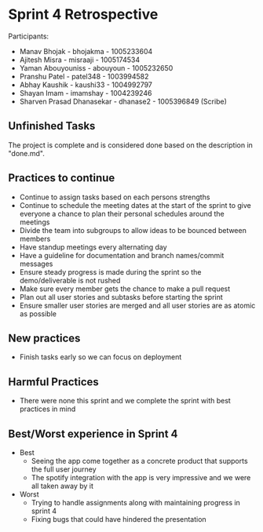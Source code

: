 # Sprint 4 Retrospective

Participants:

- Manav Bhojak - bhojakma - 1005233604
- Ajitesh Misra - misraaji - 1005174534
- Yaman Abouyouniss - abouyoun - 1005232650
- Pranshu Patel - patel348 - 1003994582
- Abhay Kaushik - kaushi33 - 1004992797
- Shayan Imam - imamshay - 1004239246
- Sharven Prasad Dhanasekar - dhanase2 - 1005396849 (Scribe)

## Unfinished Tasks

The project is complete and is considered done based on the description in "done.md".

## Practices to continue

- Continue to assign tasks based on each persons strengths
- Continue to schedule the meeting dates at the start of the sprint to give everyone a chance to plan their personal schedules around the meetings
- Divide the team into subgroups to allow ideas to be bounced between members
- Have standup meetings every alternating day
- Have a guideline for documentation and branch names/commit messages
- Ensure steady progress is made during the sprint so the demo/deliverable is not rushed
- Make sure every member gets the chance to make a pull request
- Plan out all user stories and subtasks before starting the sprint
- Ensure smaller user stories are merged and all user stories are as atomic as possible

## New practices

- Finish tasks early so we can focus on deployment

## Harmful Practices

- There were none this sprint and we complete the sprint with best practices in mind

## Best/Worst experience in Sprint 4

- Best
	- Seeing the app come together as a concrete product that supports the full user journey
	- The spotify integration with the app is very impressive and we were all taken away by it
- Worst
	- Trying to handle assignments along with maintaining progress in sprint 4
	- Fixing bugs that could have hindered the presentation 